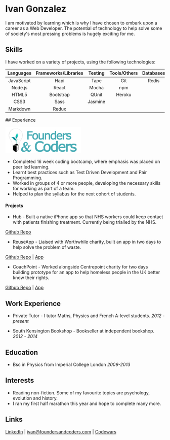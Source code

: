 # Ivan Gonzalez

I am motivated by learning which is why I have chosen to embark upon a career as a Web Developer. The potential of technology to help solve some of society's most pressing problems is hugely exciting for me.

## Skills

I have worked on a variety of projects, using the following technologies:

|Languages 	|Frameworks/Libraries	|Testing| Tools/Others|Databases|
|:--------:|:---------------------:|:------:|:-----------:|:-----------------------:|
|JavaScript	|Hapi	              |Tape     	  |Git	          |Redis
|Node.js   	|React	            |Mocha	      |npm
|HTML5     	|Bootstrap  	          |QUnit	      |Heroku
|CSS3      	|Sass	              |Jasmine
|Markdown   |Redux

## Experience

[<img src="https://github.com/Neats29/CV/blob/master/experience/fac.png" width="240">](http://www.foundersandcoders.com/)

* Completed 16 week coding bootcamp, where emphasis was placed on peer led learning.
* Learnt best practices such as Test Driven Development and Pair Programming.
* Worked in groups of 4 or more people, developing the necessary skills for working as part of a team.
* Helped to plan the syllabus for the next cohort of students.

#### Projects

* Hub - Built a native iPhone app so that NHS workers could keep contact with patients finishing treatment. Currently being trialled by the NHS.

[Github Repo](https://github.com/FAC7/anna-freud-hub)

* ReuseApp - Liaised with Worthwhile charity, built an app in two days to help solve the problem of waste.

[Github Repo](https://github.com/JMurphyWeb/onpurposehack) | [App](http://reuseapp.herokuapp.com/)

* CoachPoint - Worked alongside Centrepoint charity for two days building prototype for an app to help homeless people in the UK better know their rights.

[Github Repo](https://github.com/FAC7/myhousingrights) | [App](http://housing-rights.herokuapp.com/)

## Work Experience

* Private Tutor - I tutor Maths, Physics and French A-level students. *2012 - present*

* South Kensington Bookshop - Bookseller at independent bookshop. *2012 - 2014*

## Education

* Bsc in Physics from Imperial College London *2009-2013*

## Interests

* Reading non-fiction. Some of my favourite topics are psychology, evolution and history.
* I ran my first half marathon this year and hope to complete many more.

## Links

[LinkedIn](https://www.linkedin.com/in/ivan-gonzalez-108a4b112) | <ivan@foundersandcoders.com> | [Codewars](http://www.codewars.com/users/ivanmauricio)
